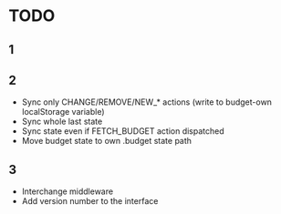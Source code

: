 # TODO

## 1

## 2
* Sync only CHANGE/REMOVE/NEW_* actions (write to budget-own localStorage variable)
* Sync whole last state
* Sync state even if FETCH_BUDGET action dispatched
* Move budget state to own .budget state path

## 3
* Interchange middleware
* Add version number to the interface